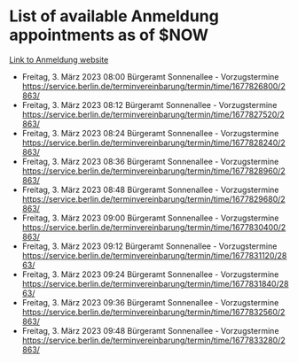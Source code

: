 # List of available Anmeldung appointments as of $NOW
[Link to Anmeldung website](https://service.berlin.de/terminvereinbarung/termin/tag.php?termin=1&anliegen[]=120686&dienstleisterlist=122210,122217,327316,122219,327312,122227,327314,122231,327346,122243,327348,122254,122252,329742,122260,329745,122262,329748,122271,327278,122273,327274,122277,327276,330436,122280,327294,122282,327290,122284,327292,122291,327270,122285,327266,122286,327264,122296,327268,150230,329760,122297,327286,122294,327284,122312,329763,122314,329775,122304,327330,122311,327334,122309,327332,317869,122281,327352,122279,329772,122283,122276,327324,122274,327326,122267,329766,122246,327318,122251,327320,122257,327322,122208,327298,122226,327300&herkunft=http%3A%2F%2Fservice.berlin.de%2Fdienstleistung%2F120686%2F)
- Freitag, 3. März 2023 08:00 Bürgeramt Sonnenallee - Vorzugstermine https://service.berlin.de/terminvereinbarung/termin/time/1677826800/2863/
- Freitag, 3. März 2023 08:12 Bürgeramt Sonnenallee - Vorzugstermine https://service.berlin.de/terminvereinbarung/termin/time/1677827520/2863/
- Freitag, 3. März 2023 08:24 Bürgeramt Sonnenallee - Vorzugstermine https://service.berlin.de/terminvereinbarung/termin/time/1677828240/2863/
- Freitag, 3. März 2023 08:36 Bürgeramt Sonnenallee - Vorzugstermine https://service.berlin.de/terminvereinbarung/termin/time/1677828960/2863/
- Freitag, 3. März 2023 08:48 Bürgeramt Sonnenallee - Vorzugstermine https://service.berlin.de/terminvereinbarung/termin/time/1677829680/2863/
- Freitag, 3. März 2023 09:00 Bürgeramt Sonnenallee - Vorzugstermine https://service.berlin.de/terminvereinbarung/termin/time/1677830400/2863/
- Freitag, 3. März 2023 09:12 Bürgeramt Sonnenallee - Vorzugstermine https://service.berlin.de/terminvereinbarung/termin/time/1677831120/2863/
- Freitag, 3. März 2023 09:24 Bürgeramt Sonnenallee - Vorzugstermine https://service.berlin.de/terminvereinbarung/termin/time/1677831840/2863/
- Freitag, 3. März 2023 09:36 Bürgeramt Sonnenallee - Vorzugstermine https://service.berlin.de/terminvereinbarung/termin/time/1677832560/2863/
- Freitag, 3. März 2023 09:48 Bürgeramt Sonnenallee - Vorzugstermine https://service.berlin.de/terminvereinbarung/termin/time/1677833280/2863/
